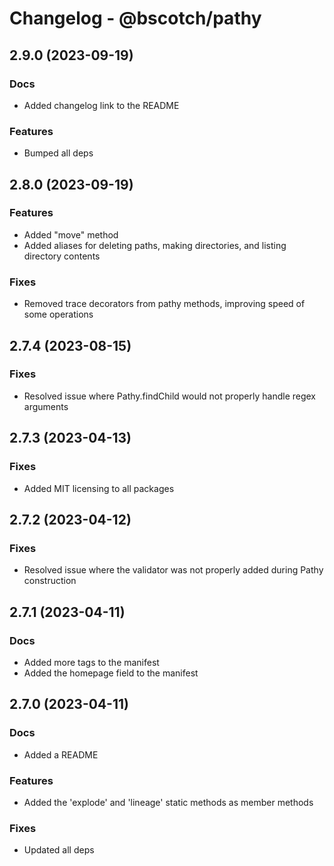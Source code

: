 # Changelog - @bscotch/pathy

## 2.9.0 (2023-09-19)

### Docs

- Added changelog link to the README

### Features

- Bumped all deps

## 2.8.0 (2023-09-19)

### Features

- Added "move" method
- Added aliases for deleting paths, making directories, and listing directory contents

### Fixes

- Removed trace decorators from pathy methods, improving speed of some operations

## 2.7.4 (2023-08-15)

### Fixes

- Resolved issue where Pathy.findChild would not properly handle regex arguments

## 2.7.3 (2023-04-13)

### Fixes

- Added MIT licensing to all packages

## 2.7.2 (2023-04-12)

### Fixes

- Resolved issue where the validator was not properly added during Pathy construction

## 2.7.1 (2023-04-11)

### Docs

- Added more tags to the manifest
- Added the homepage field to the manifest

## 2.7.0 (2023-04-11)

### Docs

- Added a README

### Features

- Added the 'explode' and 'lineage' static methods as member methods

### Fixes

- Updated all deps